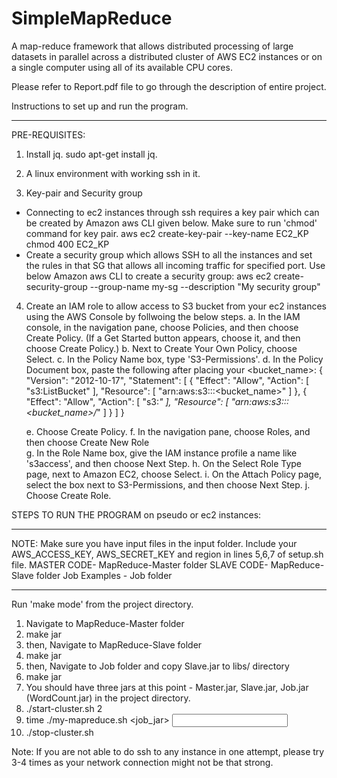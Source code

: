 # SimpleMapReduce
A map-reduce framework that allows distributed processing of large datasets in parallel across a distributed cluster of AWS EC2
instances or on a single computer using all of its available CPU cores.

Please refer to Report.pdf file to go through the description of entire project.

Instructions to set up and run the program.

*********************************************************************
PRE-REQUISITES:

1. Install jq. 
	sudo apt-get install jq.

2. A linux environment with working ssh in it.

3. Key-pair and Security group
* Connecting to ec2 instances through ssh requires a key pair which can be created by Amazon aws CLI given below. Make sure to run 'chmod' command for key pair.
		aws ec2 create-key-pair --key-name EC2_KP chmod 400 EC2_KP
* Create a security group which allows SSH to all the instances and set the rules in that SG that allows all incoming traffic for specified port. Use below Amazon aws CLI to create a security group:
		aws ec2 create-security-group --group-name my-sg --description "My security group"
	
4. Create an IAM role to allow access to S3 bucket from your ec2 instances using the AWS Console by follwoing the below steps.
	a. In the IAM console, in the navigation pane, choose Policies, and then choose Create Policy. (If a Get Started button appears, choose it, and then choose Create Policy.)
	b. Next to Create Your Own Policy, choose Select.
	c. In the Policy Name box, type 'S3-Permissions'.
	d. In the Policy Document box, paste the following after placing your <bucket_name>:
	{
	    "Version": "2012-10-17",
	    "Statement": [
		{
		    "Effect": "Allow",
		    "Action": [
		        "s3:ListBucket"
		    ],
		    "Resource": [
		        "arn:aws:s3:::<bucket_name>"
		    ]
		},
		{
		    "Effect": "Allow",
		    "Action": [
		        "s3:*"
		    ],
		    "Resource": [
		        "arn:aws:s3:::<bucket_name>/*"
		    ]
		}
	    ]
	}

	e. Choose Create Policy.
	f. In the navigation pane, choose Roles, and then choose Create New Role	
	g. In the Role Name box, give the IAM instance profile a name like 's3access', and then choose Next Step.
	h. On the Select Role Type page, next to Amazon EC2, choose Select.
	i. On the Attach Policy page, select the box next to S3-Permissions, and then choose Next Step.
	j. Choose Create Role.


STEPS TO RUN THE PROGRAM on pseudo or ec2 instances:
*****************************************************************************************
NOTE: Make sure you have input files in the input folder.
      Include your AWS_ACCESS_KEY, AWS_SECRET_KEY and region in lines 5,6,7 of setup.sh file.
      MASTER CODE- MapReduce-Master folder
      SLAVE CODE- MapReduce-Slave folder
      Job Examples - Job folder
*******************************************************************************************

Run 'make mode' from the project directory. 
1) Navigate to MapReduce-Master folder
2) make jar
3) then, Navigate to MapReduce-Slave folder
4) make jar
5) then, Navigate to Job folder and copy Slave.jar to libs/ directory
6) make jar
7) You should have three jars at this point - Master.jar, Slave.jar, Job.jar (WordCount.jar) in the project directory.
8) ./start-cluster.sh 2 
9) time ./my-mapreduce.sh <job_jar> <input> <output> <mode>
10) ./stop-cluster.sh


Note: If you are not able to do ssh to any instance in one attempt, please try 3-4 times as your network connection might not be that strong.

